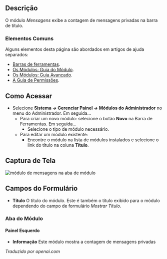<!-- Filename: Help4.x:Admin_Modules:_Messages / Display title: Módulos: Mensagens -->

## Descrição

O módulo *Mensagens* exibe a contagem de mensagens privadas na barra de título.

### Elementos Comuns

Alguns elementos desta página são abordados em artigos de ajuda separados:

* [Barras de ferramentas](jdocmanual?article=help/common-elements/toolbars).
* [Os Módulos: Guia do Módulo](jdocmanual?article=help/modules/modules-module-tab).
* [Os Módulos: Guia Avançado](jdocmanual?article=help/modules/modules-advanced-tab).
* [A Guia de Permissões](jdocmanual?article=help/common-elements/edit-permissions).

## Como Acessar

- Selecione **Sistema → Gerenciar Painel → Módulos do Administrador** no menu do Administrador. Em seguida...
  - Para criar um novo módulo: selecione o botão **Novo** na Barra de Ferramentas. Em seguida...
    - Selecione o tipo de módulo necessário.
  - Para editar um módulo existente:
    - Encontre o módulo na lista de módulos instalados e selecione o link do título na coluna **Título**.

## Captura de Tela

![módulo de mensagens na aba de módulo](../../../pt/images/modules-admin/modules-messages-module-tab.png)

## Campos do Formulário

- **Título** O título do módulo. Este é também o título exibido
  para o módulo dependendo do campo de formulário *Mostrar Título*.

### Aba do Módulo

#### Painel Esquerdo

- **Informação** Este módulo mostra a contagem de mensagens privadas

*Traduzido por openai.com*

